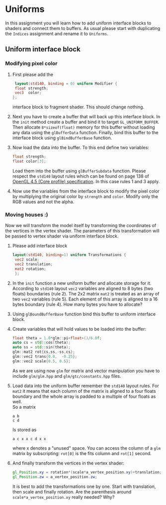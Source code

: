 # Uniforms

In this assignment you will learn how to add uniform  interface blocks to shaders and connect them to buffers. As 
usual please start  with duplicating the `Indices` assignment and rename it to `Uniforms`. 

## Uniform interface block

### Modifying pixel color

1. First  please add the
   ```glsl
    layout(std140, binding = 0) uniform Modifier {
    float strength;
    vec3  color; 
   };
    ```  
   interface block to fragment shader. This should change nothing. 

2. Next you have to create a buffer that will back up this interface block. In the `init` method create a buffer and 
   bind it to target `GL_UNIFORM_BUFFER`. Then allocate `8*sizeof(float)` memory for this buffer without loading any 
   data using the `glBufferData` function. Finally, bind this buffer to the interface block using `glBindBufferBase` 
   function. 

3. Now load the data into the buffer. To this end define two variables:
   ```c++
   float strength;
   float color[3];
   ```
   Load them into the buffer using `glBufferSubdata` function. Please respect the `std140` layout rules which can be 
   found on page 138 of 
   [OpenGL 4.5 (Core profile) specification](https://www.khronos.org/registry/OpenGL/specs/gl/glspec45.core.pdf). In 
   this case rules 1 and 3 apply.   

5. Now use the variables  from the interface block to modify the pixel color by multiplying the original color by 
   `strength` and `color`. Modify only the  RGB values and not the alpha. 

### Moving houses :)

Now we will transform the model itself by transforming the coordinates of the vertices in the vertex shader. The 
parameters of this transformation will be passed to vertex shader via  uniform interface block. 

1. Please add interface block 
   ```glsl
   layout(std140, binding=1) uniform Transformations {
    vec2 scale;
    vec2 translation;
    mat2 rotation;
    };
   ```
2. In the `init` function  a new uniform buffer and allocate storage for it. According to `std140` layout `vec2` 
   variables are aligned to 8 bytes (two floats) boundaries (rule 2).  The 2x2 matrix `mat2` is treated as an array 
   of two `vec2` variables  (rule 5). Each element of this array is aligned to a 16 bytes boundary (rule 4). How 
   many bytes you have to allocate?
3. Using `glBoundBufferBase` function bind this buffer to uniform interface block. 

4. Create variables that will hold values to be loaded into the buffer:
   ```c++
   float theta = 1.0*glm::pi<float>()/6.0f;
   auto cs = std::cos(theta);
   auto ss = std::sin(theta);  
   glm::mat2 rot{cs,ss,-ss,cs};
   glm::vec2 trans{0.0,  -0.25};
   glm::vec2 scale{0.5, 0.5};
   ```
   As we are using now `glm` for matrix and vector manipulation you  have to include `glm/glm.hpp` and 
   `glm/gtc/constants.hpp` files. 

5. Load data into the uniform buffer remember the `std140` layout rules. For `mat2` it means that each  column of 
   the matrix is aligned to a four floats boundary and the whole array is padded to a multiple of four floats as well.  
   So a matrix
   ```
   a b
   c d
   ```
   Is stored as 
   ```
   a c x x c d x x 
   ```
   where x denotes a "unused" space. 
   You can access the column of a `glm` matrix by subscripting: `rot[0]` is the fits column and `rot[1]` second. 

6. And finally transform the vertices in the vertex shader:
   ```glsl 
   gl_Position.xy = rotation*(scale*a_vertex_position.xy)+translation;
   gl_Position.zw = a_vertex_position.zw;  
   ```
   It is best to add the transformations one by  one.   Start with translation, then scale and finally rotation. Are the 
   parenthesis around  `scale*a_vertex_position.xy` really needed? Why? 


